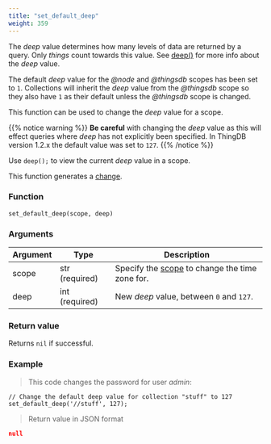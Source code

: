 ```yaml
---
title: "set_default_deep"
weight: 359
---
```


The *deep* value determines how many levels of data are returned by a query. Only *things* count towards this value. See [deep()](../../collection-api/deep) for more info about the *deep* value.

The default *deep* value for the *@node* and *@thingsdb* scopes has been set to `1`. Collections will inherit the *deep* value from the *@thingsdb* scope so they also have `1` as their default unless the *@thingsdb* scope is changed.

This function can be used to change the *deep* value for a scope.

{{% notice warning %}}
**Be careful** with changing the *deep* value as this will effect queries where *deep* has not explicitly been specified. In ThingDB version 1.2.x the default value was set to `127`.
{{% /notice %}}

Use `deep();` to view the current *deep* value in a scope.

This function generates a [change](../../overview/changes).

### Function

`set_default_deep(scope, deep)`

### Arguments

Argument | Type | Description
--------- | ----------- | -----------
scope | str (required) | Specify the [scope](../../overview/scopes) to change the time zone for.
deep | int (required) | New *deep* value, between `0` and `127`.

### Return value

Returns `nil` if successful.

### Example

> This code changes the password for user *admin*:

```thingsdb,json_response,@t
// Change the default deep value for collection "stuff" to 127
set_default_deep('//stuff', 127);
```

> Return value in JSON format

```json
null
```
